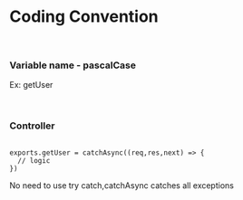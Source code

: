 <h1>Coding Convention</h1>
<br />
<h3>Variable name - pascalCase</h3>
<p>Ex: getUser</p>
<br />
<h3>Controller</h3>
<code>
exports.getUser = catchAsync((req,res,next) => {
  // logic
})
</code>
<p>No need to use try catch,catchAsync catches all exceptions</p>
